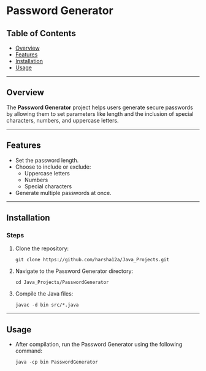 # Password Generator

## Table of Contents
- [Overview](#overview)
- [Features](#features)
- [Installation](#installation)
- [Usage](#usage)

---

## Overview
The **Password Generator** project helps users generate secure passwords by allowing them to set parameters like length and the inclusion of special characters, numbers, and uppercase letters.

---

## Features
- Set the password length.
- Choose to include or exclude:
  - Uppercase letters
  - Numbers
  - Special characters
- Generate multiple passwords at once.

---

## Installation

### Steps
1. Clone the repository:
   ```
   git clone https://github.com/harsha12a/Java_Projects.git
   ```

2. Navigate to the Password Generator directory:
    ```
    cd Java_Projects/PasswordGenerator
    ```

3. Compile the Java files:
    ```
    javac -d bin src/*.java
    ```
---
## Usage

- After compilation, run the Password Generator using the following command:
    ```
    java -cp bin PasswordGenerator
    ```